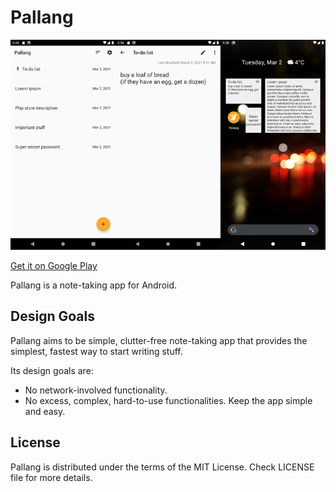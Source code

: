 # Pallang

![Screenshot](ghimgs/sc.png)

[Get it on Google Play](https://play.google.com/store/apps/details?id=com.sinu.pallang)

Pallang is a note-taking app for Android.

## Design Goals

Pallang aims to be simple, clutter-free note-taking app that provides the simplest, fastest way to start writing stuff.

Its design goals are:
- No network-involved functionality.
- No excess, complex, hard-to-use functionalities. Keep the app simple and easy.

## License

Pallang is distributed under the terms of the MIT License. Check LICENSE file for more details.

